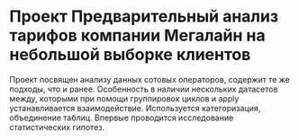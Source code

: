 # Проект Предварительный анализ тарифов компании Мегалайн на небольшой выборке клиентов  
Проект посвящен анализу данных сотовых операторов, содержит те же подходы, что и ранее. Особенность в наличии нескольких датасетов между, которыми при помощи группировок циклов и apply устанавливается взаимодействие. Используется категоризация, объединение таблиц. Впервые проводится исследование статистических гипотез.
